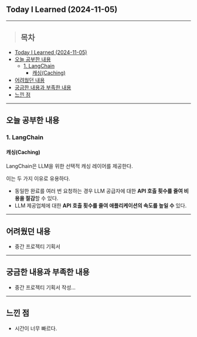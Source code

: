 ## Today I Learned (2024-11-05)
---
> ## 목차
- [Today I Learned (2024-11-05)](#today-i-learned-2024-11-05)
- [오늘 공부한 내용](#오늘-공부한-내용)
  - [1. LangChain](#1-langchain)
    - [캐싱(Caching)](#캐싱caching)
- [어려웠던 내용](#어려웠던-내용)
- [궁금한 내용과 부족한 내용](#궁금한-내용과-부족한-내용)
- [느낀 점](#느낀-점)
---

## 오늘 공부한 내용
### 1. LangChain
#### 캐싱(Caching)
LangChain은 LLM을 위한 선택적 캐싱 레이어를 제공한다.

이는 두 가지 이유로 유용하다.

- 동일한 완료를 여러 번 요청하는 경우 LLM 공급자에 대한 **API 호출 횟수를 줄여 비용을 절감**할 수 있다.
- LLM 제공업체에 대한 **API 호출 횟수를 줄여 애플리케이션의 속도를 높일 수** 있다.
---
## 어려웠던 내용
- 중간 프로젝티 기획서
---
## 궁금한 내용과 부족한 내용
- 중간 프로젝티 기획서 작성...
---
## 느낀 점
- 시간이 너무 빠르다.

<!-- <img src="이미지 주소" width="100%" height="100%"/> -->
